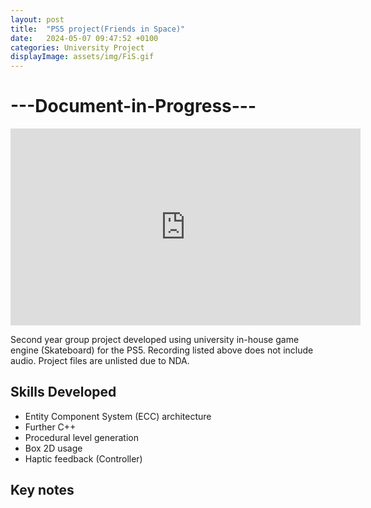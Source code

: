 ```yaml
---
layout: post
title:  "PS5 project(Friends in Space)"
date:   2024-05-07 09:47:52 +0100
categories: University Project
displayImage: assets/img/FiS.gif
---
```

# ---Document-in-Progress---
<iframe width="560" height="315" src="https://www.youtube.com/embed/V8haehQ-hus?si=rhjw2hwltwK22H8G" title="YouTube video player" frameborder="0" allow="accelerometer; autoplay; clipboard-write; encrypted-media; gyroscope; picture-in-picture; web-share" referrerpolicy="strict-origin-when-cross-origin" allowfullscreen></iframe>

Second year group project developed using university in-house game engine (Skateboard) for the PS5.
Recording listed above does not include audio.
Project files are unlisted due to NDA.

## Skills Developed
- Entity Component System (ECC) architecture
- Further C++
- Procedural level generation
- Box 2D usage
- Haptic feedback (Controller)

## Key notes
